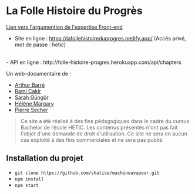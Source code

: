 # La Folle Histoire du Progrès

<a href="https://github.com/shatice/machineavapeur/tree/develop/rendu_front">Lien vers l'argumention de l'expertise Front-end</a>

- Site en ligne : https://lafollehistoireduprogres.netlify.app/
(Accès privé, mot de passe : hetic)
<br>
- API en ligne : http://folle-histoire-progres.herokuapp.com/api/chapters

Un web-documentaire de :

- [Arthur Barré](https://github.com/ArthurBarre)
- [Rami Cakir](https://github.com/Laroki)
- [Sarah Güngör](https://github.com/shatice)
- [Hélène Margary](https://github.com/hlnmargary)
- [Pierre Secher](https://github.com/InSecker)

>Ce site a été réalisé à des fins pédagogiques dans le cadre du cursus Bachelor de l’école HETIC. Les contenus présentés n'ont pas fait l'objet d'une demande de droit d'utilisation. Ce site ne sera en aucun cas exploité à des fins commerciales et ne sera pas publié.

## Installation du projet

- `git clone https://github.com/shatice/machineavapeur.git`
- `npm install`
- `npm start`
